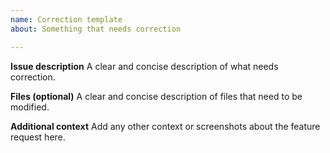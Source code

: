 ```yaml
---
name: Correction template
about: Something that needs correction

---
```


**Issue description**
A clear and concise description of what needs correction.

**Files (optional)**
A clear and concise description of files that need to be modified.

**Additional context**
Add any other context or screenshots about the feature request here.
